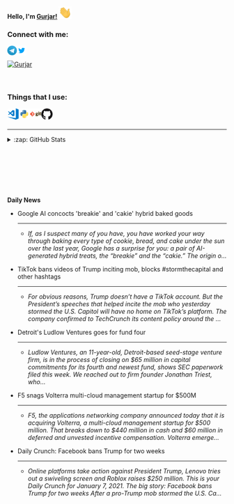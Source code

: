 #### Hello, I'm [Gurjar!](https://GurjarKing.github.io) <img src="https://raw.githubusercontent.com/ABSphreak/ABSphreak/master/gifs/Hi.gif" width="30px"></h2>


### Connect with me:

[<img align="left" alt="Gurjar | Telegram" width="22px" src="https://raw.githubusercontent.com/github/explore/80688e429a7d4ef2fca1e82350fe8e3517d3494d/topics/telegram/telegram.png" />][Telegram]
[<img align="left" alt="Gurjar | Twitter" width="22px" src="https://raw.githubusercontent.com/github/explore/80688e429a7d4ef2fca1e82350fe8e3517d3494d/topics/twitter/twitter.png" />][Twitter]
<br >
<br >
<a href="https://github.com/GurjarKing"><img src="https://komarev.com/ghpvc/?username=GurjarKing" alt="Gurjar" /></a> <br />
<br />
<br />
<!-- <br >

![](https://visitor-badge.glitch.me/badge?page_id=GurjarKing)

<br /> -->

### Things that I use:

[<img align="left" alt="Visual Studio Code" width="26px" src="https://raw.githubusercontent.com/github/explore/80688e429a7d4ef2fca1e82350fe8e3517d3494d/topics/visual-studio-code/visual-studio-code.png" />][VSCode]
[<img align="left" alt="Python" width="26px" src="https://raw.githubusercontent.com/github/explore/80688e429a7d4ef2fca1e82350fe8e3517d3494d/topics/python/python.png" />][Python]
[<img align="left" alt="Git" width="26px" src="https://raw.githubusercontent.com/github/explore/80688e429a7d4ef2fca1e82350fe8e3517d3494d/topics/git/git.png" />][Git]
[<img align="left" alt="GitHub" width="26px" src="https://raw.githubusercontent.com/github/explore/78df643247d429f6cc873026c0622819ad797942/topics/github/github.png" />][Github]

<br />
<br />

---
<details>
  <summary>:zap: GitHub Stats</summary>

<img align="left" alt="Gurjar's Github Stats" src="https://github-readme-stats.vercel.app/api?username=GurjarKing&show_icons=true&hide_border=true&count_private=true&include_all_commit=true&theme=algolia" />

</details>

<!-- ### 🔔 My latest tweet
<a href="https://twitter.com/Gurjar_King43" target="_blank">
	<img src="https://github.com/GurjarKing/GurjarKing/raw/master/tweet.png" width="70%" align="center" alt="Click to view on Twitter" title="My latest tweet, as an image"/>
</a> -->
<br>

<pre>

</pre>

<!-- **Quote of the hour:**

{qoth}

~ {qoth_author}
<pre>

</pre> -->
<br>
<pre>


</pre>
<strong>Daily News</strong>
  
  - Google AI concocts 'breakie' and 'cakie' hybrid baked goods
     <hr/>
     
      - *If, as I suspect many of you have, you have worked your way through baking every type of cookie, bread, and cake under the sun over the last year, Google has a surprise for you: a pair of AI-generated hybrid treats, the “breakie” and the “cakie.” The origin o…*
     
  - TikTok bans videos of Trump inciting mob, blocks #stormthecapital and other hashtags
      <hr/>
      
      - *For obvious reasons, Trump doesn’t have a TikTok account. But the President’s speeches that helped incite the mob who yesterday stormed the U.S. Capitol will have no home on TikTok’s platform. The company confirmed to TechCrunch its content policy around the …*
      
  - Detroit's Ludlow Ventures goes for fund four
      <hr/>
      
      - *Ludlow Ventures, an 11-year-old, Detroit-based seed-stage venture firm, is in the process of closing on $65 million in capital commitments for its fourth and newest fund, shows SEC paperwork filed this week. We reached out to firm founder Jonathan Triest, who…*
      
  - F5 snags Volterra multi-cloud management startup for $500M
      <hr/>
      
      - *F5, the applications networking company announced today that it is acquiring Volterra, a multi-cloud management startup for $500 million. That breaks down to $440 million in cash and $60 million in deferred and unvested incentive compensation. Volterra emerge…*
       
  - Daily Crunch: Facebook bans Trump for two weeks
      <hr/>
       
       - *Online platforms take action against President Trump, Lenovo tries out a swiveling screen and Roblox raises $250 million. This is your Daily Crunch for January 7, 2021. The big story: Facebook bans Trump for two weeks After a pro-Trump mob stormed the U.S. Ca…*
      

<br />

[VSCode]: https://code.visualstudio.com/
[Python]: https://www.python.org/
[Git]: https://git-scm.com/
[Github]: https://github.com/
[Telegram]: https://t.me/Gurjar_King/
[Twitter]: https://twitter.com/Gurjar_King43/
